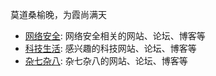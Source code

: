 莫道桑榆晚，为霞尚满天


* [网络安全](topic/网络安全.md): 网络安全相关的网站、论坛、博客等
* [科技生活](topic/科技生活.md): 感兴趣的科技网站、论坛、博客等
* [杂七杂八](topic/杂七杂八.md): 杂七杂八的网站、论坛、博客等

